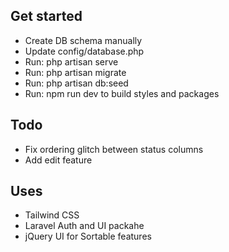 ## Get started
 - Create DB schema manually
 - Update config/database.php
 - Run: php artisan serve
 - Run: php artisan migrate
 - Run: php artisan db:seed
 - Run: npm run dev to build styles and packages

## Todo
- Fix ordering glitch between status columns
- Add edit feature


## Uses
- Tailwind CSS
- Laravel Auth and UI packahe
- jQuery UI for Sortable features

